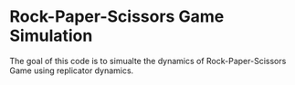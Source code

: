 # Rock-Paper-Scissors Game Simulation 

The goal of this code is to simualte the dynamics of Rock-Paper-Scissors Game using replicator dynamics. 